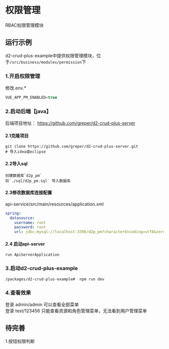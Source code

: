 
# 权限管理
RBAC权限管理模块


## 运行示例
d2-crud-plus-example中提供权限管理模块，位于`/src/business/modules/permission`下

### 1.开启权限管理   
修改.env.*
```javascript
VUE_APP_PM_ENABLED=true
```

### 2.启动后端【java】
后端项目地址： https://github.com/greper/d2-crud-plus-server
#### 2.1克隆项目
```shell
git clone https://github.com/greper/d2-crud-plus-server.git
# 导入idea或eclipse
```
#### 2.2导入sql
```
创建数据库`d2p_pm`
将`./sql/d2p_pm.sql` 导入数据库
```
#### 2.3修改数据库连接配置
api-service/src/main/resources/application.xml
```yaml
spring:
  datasource:
    username: root
    password: root
    url: jdbc:mysql://localhost:3306/d2p_pm?characterEncoding=utf8&zeroDateTimeBehavior=convertToNull&useSSL=false&serverTimezone=Asia/Shanghai&allowMultiQueries=true
```
#### 2.4 启动api-server
```
run ApiServerApplication
```


### 3.启动d2-crud-plus-example
```shell
/packages/d2-crud-plus-example#  npm run dev
```

### 4.查看效果
登录 admin/admin 可以查看全部菜单  
登录 test/123456 只能查看资源和角色管理菜单，无法看到用户管理菜单

## 待完善
1.按钮权限判断